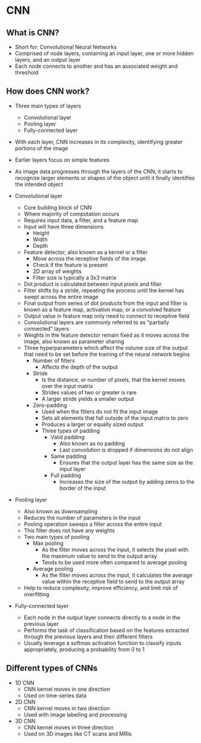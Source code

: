 # CNN

## What is CNN?

- Short for: Convolutional Neural Networks
- Comprised of node layers, containing an input layer, one or more hidden layers, and an output layer
- Each node connects to another and has an associated weight and threshold



## How does CNN work?

- Three main types of layers
  - Convolutional layer
  - Pooling layer
  - Fully-connected layer
- With each layer, CNN increases in its complexity, identifying greater portions of the image
- Earlier layers focus on simple features
- As image data progresses through the layers of the CNN, it starts to recognize larger elements or shapes of the object until it finally identifies the intended object
- Convolutional layer
  - Core building block of CNN
  - Where majority of computation occurs
  - Requires input data, a filter, and a feature map
  - Input will have three dimensions
    - Height
    - Width
    - Depth
  - Feature detector, also known as a kernel or a filter
    - Move across the receptive fields of the image
    - Check if the feature is present
    - 2D array of weights
    - Filter size is typically a 3x3 matrix
  - Dot product is calculated between input pixels and filter
  - Filter shifts by a stride, repeating the process until the kernel has swept across the entire image
  - Final output from series of dot products from the input and filter is known as a feature map, activation map, or a convolved feature
  - Output value in feature map only need to connect to receptive field
  - Convolutional layers are commonly referred to as "partially connected" layers
  - Weights in the feature detector remain fixed as it moves across the image, also known as parameter sharing
  - Three hyperparameters which affect the volume size of the output that need to be set before the training of the neural network begins
    - Number of filters
      - Affects the depth of the output
    - Stride
      - Is the distance, or number of pixels, that the kernel moves over the input matrix
      - Strides values of two or greater is rare
      - A larger stride yields a smaller output
    - Zero-padding
      - Used when the filters do not fit the input image
      - Sets all elements that fall outside of the input matrix to zero
      - Produces a larger or equally sized output
      - Three types of padding
        - Valid padding
          - Also known as no padding
          - Last convolution is dropped if dimensions do not align
        - Same padding
          - Ensures that the output layer has the same size as the input layer
        - Full padding
          - Increases the size of the output by adding zeros to the border of the input

- Pooling layer
  - Also known as downsampling
  - Reduces the number of parameters in the input
  - Pooling operation sweeps a filter across the entire input
  - This filter does not have any weights
  - Two main types of pooling
    - Max pooling
      - As the filter moves across the input, it selects the pixel with the maximum value to send to the output array
      - Tends to be used more often compared to average pooling
    - Average pooling
      - As the filter moves across the input, it calculates the average value within the receptive field to send to the output array
  - Help to reduce complexity, improve efficiency, and limit risk of overfitting
- Fully-connected layer
  - Each node in the output layer connects directly to a node in the previous layer
  - Performs the task of classification based on the features extracted through the previous layers and their different filters
  - Usually leverage a softmax activation function to classify inputs appropriately, producing a probability from 0 to 1



## Different types of CNNs

- 1D CNN
  - CNN kernel moves in one direction
  - Used on time-series data
- 2D CNN
  - CNN kernel moves in two direction
  - Used with image labelling and processing
- 3D CNN
  - CNN kernel moves in three direction
  - Used on 3D images like CT scans and MRIs
